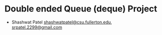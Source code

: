 # Double ended Queue (deque) Project
- Shashwat Patel shashwatpatel@csu.fullerton.edu, srpatel.2299@gmail.com
